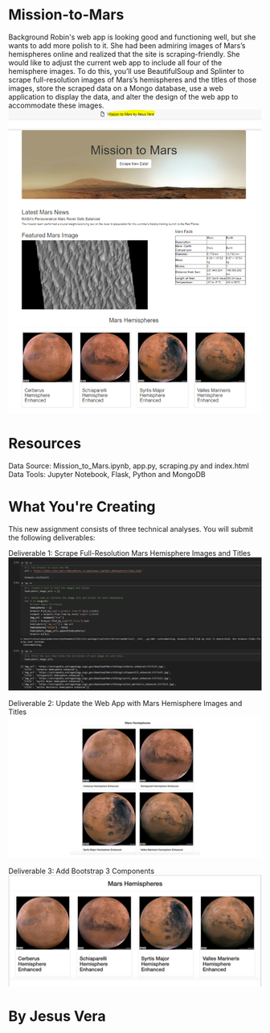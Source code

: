 # Mission-to-Mars
Background
Robin's web app is looking good and functioning well, but she wants to add more polish to it. She had been admiring images of Mars’s hemispheres online and realized that the site is scraping-friendly. She would like to adjust the current web app to include all four of the hemisphere images. To do this, you’ll use BeautifulSoup and Splinter to scrape full-resolution images of Mars’s hemispheres and the titles of those images, store the scraped data on a Mongo database, use a web application to display the data, and alter the design of the web app to accommodate these images.
![](templates/Mission-to-Mars.PNG)


# Resources
Data Source: Mission_to_Mars.ipynb, app.py, scraping.py and index.html
Data Tools: Jupyter Notebook, Flask, Python and MongoDB


# What You're Creating
This new assignment consists of three technical analyses. You will submit the following deliverables:

Deliverable 1: Scrape Full-Resolution Mars Hemisphere Images and Titles
![](templates/D1.PNG)

Deliverable 2: Update the Web App with Mars Hemisphere Images and Titles
![](templates/D2.png)

Deliverable 3: Add Bootstrap 3 Components
![](templates/D3.png)

# By Jesus Vera

